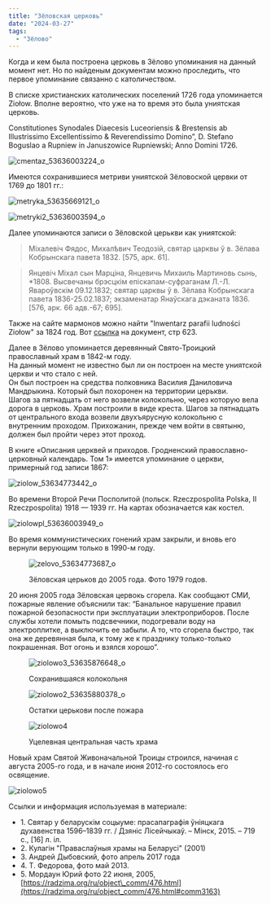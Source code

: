 ```yaml
---
title: "Зёловская церковь"
date: "2024-03-27"
tags: 
  - "Зёлово"
---
```


Когда и кем была построена церковь в Зёлово упоминания на данный момент нет. Но по найденым документам можно проследить, что первое упоминание связанно с католичеством.

В списке христианских католических поселений 1726 года упоминается Ziołow. Вполне вероятно, что уже на то время это была униятская церковь.

Constitutiones Synodales Diaecesis Luceoriensis & Brestensis ab Illustrissimo Excellentissimo & Reverendissimo Domino”, D. Stefano Boguslao a Rupniew in Januszowice Rupniewski; Anno Domini 1726.

![cmentaz_53636003224_o](https://github.com/escfrpls/drochiczynpoleski/assets/125834172/315ca334-d591-408b-a5d4-8394c71a8051)

Имеются сохранившиеся метриви униятской Зёловоской цервки от 1769 до 1801 гг.:

![metryka_53635669121_o](https://github.com/escfrpls/drochiczynpoleski/assets/125834172/73dc6af8-f281-4148-ae1c-e85fffe908ca)

![metryki2_53636003594_o](https://github.com/escfrpls/drochiczynpoleski/assets/125834172/b35bd42e-dd9f-43e4-a2e1-5b7edc6f91bb)

Далее упоминаются записи о Зёловской церькви как униятской:

> Мiхалевiч Фядос, Михалѣвич Теодозiй, святар царквы ў в. Зёлава Кобрынскага павета 1832. \[575, арк. 61\].

> Янцевiч Мiхал сын Марцiна, Янцевичь Михаиль Мартиновь сынь, \*1808. Высвечаны брэсцкiм епiскапам-суфраганам Л.-Л. Явароўвскiм 09.12.1832; святар царквы ў в. Зёлава Кобрынскага павета 1836-25.02.1837; экзаменатар Янаўскага дэканата 1836. \[576, арк. 66 адв.-67; 695\].

Также на сайте мармонов можно найти "Inwentarz parafii ludności Ziołow" за 1824 год. Вот [ссылка](https://www.familysearch.org/search/film/004222755?cat=1124083) на документ, стр 623.

Далее в Зёлово упоминается деревянный Свято-Троицкий православный храм в 1842-м году.  
На данный момент не известно был ли он построен на месте униятской церкви и что стало с ней.  
Он был построен на средства полковника Василия Даниловича Мандрыкина. Который был похоронен на территории церькви.  
Шагов за пятнадцать от него возвели колокольню, через которую вела дорога в церковь. Храм построили в виде креста. Шагов за пятнадцать от центрального входа возвели двухъярусную колокольню с внутренним проходом. Прихожанин, прежде чем войти в святыню, должен был пройти через этот проход.

В книге «Описания церквей и приходов. Гродненский православно-церковный календарь. Том 1» имеется упоминание о церкви, примерный год записи 1867:

![ziolow_53634773442_o](https://github.com/escfrpls/drochiczynpoleski/assets/125834172/d8198039-0f95-42c6-bed7-d4aff4ce14d3)

Во времени Второй Речи Посполитой (польск. Rzeczpospolita Polska, II Rzeczpospolita) 1918 — 1939 гг. На картах обозначается как костел.

![ziolowpl_53636003949_o](https://github.com/escfrpls/drochiczynpoleski/assets/125834172/6e21453c-af55-4e9d-b93a-e0391be7fdd1)

Во время коммунистических гонений храм закрыли, и вновь его вернули верующим только в 1990-м году.

<figure>

![zelovo_53634773687_o](https://github.com/escfrpls/drochiczynpoleski/assets/125834172/a675a8e0-1eb2-4824-aa8d-8dd33ba9229e)

<figcaption>

Зёловская церьков до 2005 года. Фото 1979 годов.

</figcaption>

</figure>

20 июня 2005 года Зёловская цервокь сгорела. Как сообщают СМИ, пожарные явление объяснили так: “Банальное нарушение правил пожарной безопасности при эксплуатации электроприборов. После службы хотели помыть подсвечники, подогревали воду на электроплитке, а выключить ее забыли. А то, что сгорела быстро, так она же деревянная была, к тому же к празднику только-только покрашенная. Вот огонь и взялся хорошо”.

<figure>

![ziolowo3_53635876648_o](https://github.com/escfrpls/drochiczynpoleski/assets/125834172/b7a89d61-956e-48e3-8900-cc94c6f7b794)

<figcaption>

Сохранившаяся колокольня

</figcaption>

</figure>

<figure>
  
![ziolowo2_53635880378_o](https://github.com/escfrpls/drochiczynpoleski/assets/125834172/696c994d-cfbd-4350-b6c9-6f637b14db8a)

<figcaption>

Остатки церькови после пожара

</figcaption>

</figure>

<figure>

![ziolowo4](https://github.com/escfrpls/drochiczynpoleski/assets/125834172/bcb537ff-c9d1-4b69-83b9-7c171808d3c4)

<figcaption>

Уцелевная центральная часть храма

</figcaption>

</figure>

Новый храм Святой Живоначальной Троицы строился, начиная с августа 2005-го года, и в начале июня 2012-го состоялось его освящение.

![ziolowo5](https://github.com/escfrpls/drochiczynpoleski/assets/125834172/010dcbf1-f579-4ed9-8364-fb8ae40df52a)

Ссылки и информация используемая в материале:

- 1\. Святар у беларускім соцыуме: прасапаграфія ўніяцкага духавенства 1596–1839 гг. / Дзяніс Лісейчыкаў. – Мінск, 2015. – 719 с., \[16\] л. іл.
- 2\. Кулагін "Праваслаўныя храмы на Беларусi" (2001)
- 3\. Андрей Дыбовский, фото апрель 2017 года
- 4\. Т. Федорова, фото май 2013.
- 5\. Мордаун Юрий фото 22 июня, 2005, [https://radzima.org/ru/object\_comm/476.html](https://radzima.org/ru/object_comm/476.html#comm3163)
